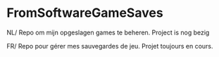# FromSoftwareGameSaves
NL/ Repo om mijn opgeslagen games te beheren. Project is nog bezig

FR/ Repo pour gérer mes sauvegardes de jeu. Projet toujours en cours.
